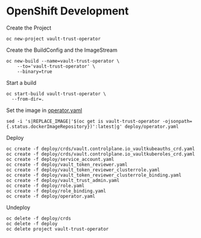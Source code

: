 # OpenShift Development

Create the Project

```shell script
oc new-project vault-trust-operator
```
Create the BuildConfig and the ImageStream

```shell script
oc new-build --name=vault-trust-operator \
    --to='vault-trust-operator' \
    --binary=true
```

Start a build

```shell script
oc start-build vault-trust-operator \
  --from-dir=.
```

Set the image in [operator.yaml](../deploy/operator.yaml)

```shell script
sed -i 's|REPLACE_IMAGE|'$(oc get is vault-trust-operator -ojsonpath={.status.dockerImageRepository})':latest|g' deploy/operator.yaml
```

Deploy

```shell script
oc create -f deploy/crds/vault.controlplane.io_vaultkubeauths_crd.yaml
oc create -f deploy/crds/vault.controlplane.io_vaultkuberoles_crd.yaml
oc create -f deploy/service_account.yaml
oc create -f deploy/vault_token_reviewer.yaml
oc create -f deploy/vault_token_reviewer_clusterrole.yaml
oc create -f deploy/vault_token_reviewer_clusterrole_binding.yaml
oc create -f deploy/vault_trust_admin.yaml
oc create -f deploy/role.yaml
oc create -f deploy/role_binding.yaml
oc create -f deploy/operator.yaml
```

Undeploy

```shell script
oc delete -f deploy/crds
oc delete -f deploy
oc delete project vault-trust-operator
```
